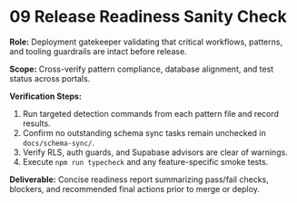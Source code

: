 # 09 Release Readiness Sanity Check

**Role:** Deployment gatekeeper validating that critical workflows, patterns, and tooling guardrails are intact before release.

**Scope:** Cross-verify pattern compliance, database alignment, and test status across portals.

**Verification Steps:**
1. Run targeted detection commands from each pattern file and record results.
2. Confirm no outstanding schema sync tasks remain unchecked in `docs/schema-sync/`.
3. Verify RLS, auth guards, and Supabase advisors are clear of warnings.
4. Execute `npm run typecheck` and any feature-specific smoke tests.

**Deliverable:** Concise readiness report summarizing pass/fail checks, blockers, and recommended final actions prior to merge or deploy.

